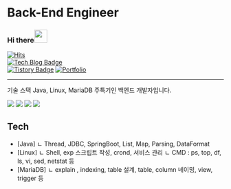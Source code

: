 # Back-End Engineer

### Hi there<img src="https://raw.githubusercontent.com/MartinHeinz/MartinHeinz/master/wave.gif" width="30px">                                                 
[![Hits](https://hits.seeyoufarm.com/api/count/incr/badge.svg?url=https://github.com/GimTaeGyun)](https://github.com/GimTaeGyun)               
[![Tech Blog Badge](http://img.shields.io/badge/-Github%20blog-000000?style=flat-square&logo=github&link=https://gimtaegyun.github.io/)](https://gimtaegyun.github.io/)  
[![Tistory Badge](https://img.shields.io/badge/Tech%20Blog-555263?style=flat&logoColor=white)](https://back.tistory.com/)
[![Portfolio](https://img.shields.io/static/v1?label=Portfolio&message=pdf&color=lightgrey&link=https://drive.google.com/file/d/1ZYxx7BAd3FNoy1q6PqCGFkDR0f7GUCol/view?usp=sharing)](https://drive.google.com/file/d/1ZYxx7BAd3FNoy1q6PqCGFkDR0f7GUCol/view?usp=sharing)
<hr>


기술 스택 Java, Linux, MariaDB 주특기인 백엔드 개발자입니다.

<img src="https://img.shields.io/badge/Java-FC4C02?style=flat-square&logo=Java&logoColor=white"/></a>
<img src="https://img.shields.io/badge/MariaDB-003545?style=flat-square&logo=MariaDB&logoColor=white"/></a>
<img src="https://img.shields.io/badge/CentOS-262577?style=flat-square&logo=CentOS&logoColor=white"/></a>
<img src="https://img.shields.io/badge/Apache Tomcat-F8DC75?style=flat-square&logo=Apache Tomcat&logoColor=white"/></a>

## Tech

- [Java]
  ㄴ Thread, JDBC, SpringBoot, List, Map, Parsing, DataFormat
- [Linux] 
  ㄴ Shell, exp 스크립트 작성, crond, 서비스 관리
  ㄴ CMD : ps, top, df, ls, vi, sed, netstat 등 
- [MariaDB] 
  ㄴ explain , indexing, table 설계, table, column 네이밍, view, trigger 등 
